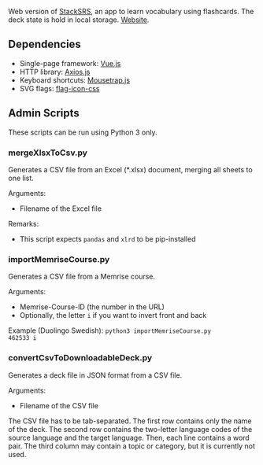 Web version of [StackSRS](https://github.com/MelvilQ/stacksrs), an app to learn vocabulary using flashcards. The deck state is hold in local storage. [Website](https://stacksrs.droppages.com).

## Dependencies

* Single-page framework: [Vue.js](https://vuejs.org/)
* HTTP library: [Axios.js](https://github.com/axios/axios)
* Keyboard shortcuts: [Mousetrap.js](https://craig.is/killing/mice)
* SVG flags: [flag-icon-css](https://github.com/lipis/flag-icon-css)

## Admin Scripts

These scripts can be run using Python 3 only.

### mergeXlsxToCsv.py

Generates a CSV file from an Excel (*.xlsx) document, merging all sheets to one list.

Arguments:

* Filename of the Excel file

Remarks:

* This script expects `pandas` and `xlrd` to be pip-installed

### importMemriseCourse.py

Generates a CSV file from a Memrise course.

Arguments:

* Memrise-Course-ID (the number in the URL)
* Optionally, the letter <code>i</code> if you want to invert front and back

Example (Duolingo Swedish): <code>python3 importMemriseCourse.py 462533 i</code>

### convertCsvToDownloadableDeck.py

Generates a deck file in JSON format from a CSV file.

Arguments:

* Filename of the CSV file

The CSV file has to be tab-separated. The first row contains only the name of the deck. The second row contains the two-letter language codes of the source language and the target language. Then, each line contains a word pair. The third column may contain a topic or category, but it is currently not used.